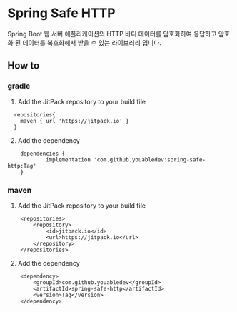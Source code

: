 # Spring Safe HTTP

Spring Boot 웹 서버 애플리케이션의 HTTP 바디 데이터를 암호화하여 응답하고 암호화 된 데이터를 복호화해서 받을 수 있는 라이브러리 입니다. 


## How to
### gradle
1. Add the JitPack repository to your build file
```
  repositories{
    maven { url 'https://jitpack.io' }
  }
```
2. Add the dependency
```
	dependencies {
	        implementation 'com.github.youabledev:spring-safe-http:Tag'
	}
```
### maven
1. Add the JitPack repository to your build file
```
	<repositories>
		<repository>
		    <id>jitpack.io</id>
		    <url>https://jitpack.io</url>
		</repository>
	</repositories>
```
2. Add the dependency
```
	<dependency>
	    <groupId>com.github.youabledev</groupId>
	    <artifactId>spring-safe-http</artifactId>
	    <version>Tag</version>
	</dependency>
```
